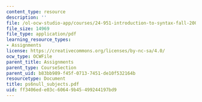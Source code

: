 ```yaml
---
content_type: resource
description: ''
file: /ol-ocw-studio-app/courses/24-951-introduction-to-syntax-fall-2003/ff3406ede03c60649b45499244197bd9_ps6null_subjects.pdf
file_size: 14969
file_type: application/pdf
learning_resource_types:
- Assignments
license: https://creativecommons.org/licenses/by-nc-sa/4.0/
ocw_type: OCWFile
parent_title: Assignments
parent_type: CourseSection
parent_uid: b83bb989-f45f-0713-7451-de10f532164b
resourcetype: Document
title: ps6null_subjects.pdf
uid: ff3406ed-e03c-6064-9b45-499244197bd9
---
```

